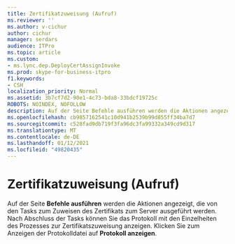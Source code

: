 ```yaml
---
title: Zertifikatzuweisung (Aufruf)
ms.reviewer: ''
ms.author: v-cichur
author: cichur
manager: serdars
audience: ITPro
ms.topic: article
ms.custom:
- ms.lync.dep.DeployCertAssignInvoke
ms.prod: skype-for-business-itpro
f1.keywords:
- CSH
localization_priority: Normal
ms.assetid: 3b7cf7d2-90e1-4c73-bda8-33bdcf19725c
ROBOTS: NOINDEX, NOFOLLOW
description: Auf der Seite Befehle ausführen werden die Aktionen angezeigt, die von den Tasks zum Zuweisen des Zertifikats zum Server ausgeführt werden. Nach Abschluss der Tasks können Sie das Protokoll mit den Einzelheiten des Prozesses zur Zertifikatszuweisung anzeigen. Klicken Sie zum Anzeigen der Protokolldatei auf Protokoll anzeigen.
ms.openlocfilehash: cb9857162541c10d941b2539b99d855ff34ba7d7
ms.sourcegitcommit: c528fad9db719f3fa96dc3fa99332a349cd9d317
ms.translationtype: MT
ms.contentlocale: de-DE
ms.lasthandoff: 01/12/2021
ms.locfileid: "49820435"
---
```

# <a name="certificate-assignment-invoke"></a>Zertifikatzuweisung (Aufruf)
 
Auf der Seite **Befehle ausführen** werden die Aktionen angezeigt, die von den Tasks zum Zuweisen des Zertifikats zum Server ausgeführt werden. Nach Abschluss der Tasks können Sie das Protokoll mit den Einzelheiten des Prozesses zur Zertifikatszuweisung anzeigen. Klicken Sie zum Anzeigen der Protokolldatei auf **Protokoll anzeigen**.
  

